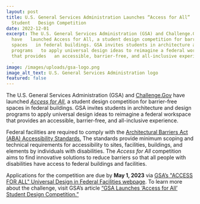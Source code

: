 ```yaml
---
layout: post
title: U.S. General Services Administration Launches “Access for All”
  Student   Design Competition
date: 2022-12-01
excerpt: The U.S. General Services Administration (GSA) and Challenge.Gov
  have   launched Access for All, a student design competition for barrier-free
  spaces   in federal buildings. GSA invites students in architecture and design
  programs   to apply universal design ideas to reimagine a federal workspace
  that provides   an accessible, barrier-free, and all-inclusive experience. . .
  .
image: /images/uploads/gsa-logo.png
image_alt_text: U.S. General Services Administration logo
featured: false
---
```

The U.S. General Services Administration (GSA) and [Challenge.Gov](https://www.challenge.gov/) have launched *[Access for All](https://www.challenge.gov/?challenge=access-for-all)*, a student design competition for barrier-free spaces in federal buildings. GSA invites students in architecture and design programs to apply universal design ideas to reimagine a federal workspace that provides an accessible, barrier-free, and all-inclusive experience. 

Federal facilities are required to comply with the [Architectural Barriers Act (ABA) Accessibility Standards.](https://www.access-board.gov/aba/) The standards provide minimum scoping and technical requirements for accessibility to sites, facilities, buildings, and elements by individuals with disabilities. The *Access for All* competition aims to find innovative solutions to reduce barriers so that all people with disabilities have access to federal buildings and facilities. 

Applications for the competition are due by **May 1, 2023** via [GSA’s "ACCESS FOR ALL" Universal Design in Federal Facilities webpage](https://www.challenge.gov/?challenge=access-for-all). To learn more about the challenge, visit GSA’s article [“GSA Launches ‘Access for All’ Student Design Competition.”](https://www.gsa.gov/about-us/newsroom/news-releases/gsa-launches-access-for-all-student-design-competition-11222022)